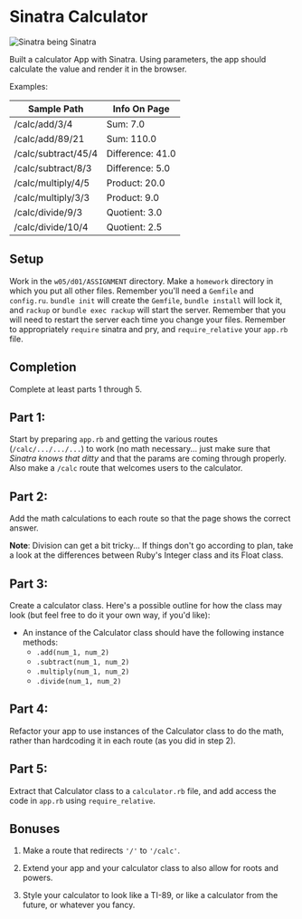 # Sinatra Calculator

![Sinatra being Sinatra](http://www.theperfectpleasure.com/wp-content/uploads/2011/11/Frank-Sinatra.jpg)

Built a calculator App with Sinatra. Using parameters, the app should calculate the value and render it in the browser.

Examples:

|  Sample Path        | Info On Page     |
| -----------         | ------------     |
| /calc/add/3/4       | Sum: 7.0         |
| /calc/add/89/21     | Sum: 110.0       |
| /calc/subtract/45/4 | Difference: 41.0 |
| /calc/subtract/8/3  | Difference: 5.0  |
| /calc/multiply/4/5  | Product: 20.0    |
| /calc/multiply/3/3  | Product: 9.0     |
| /calc/divide/9/3    | Quotient: 3.0    |
| /calc/divide/10/4   | Quotient: 2.5    |


## Setup

Work in the `w05/d01/ASSIGNMENT` directory. Make a `homework` directory in which you put all other files. Remember you'll need a `Gemfile` and `config.ru`. `bundle init` will create the `Gemfile`, `bundle install` will lock it, and `rackup` or `bundle exec rackup` will start the server. Remember that you will need to restart the server each time you change your files. Remember to appropriately `require` sinatra and pry, and `require_relative` your `app.rb` file.

## Completion

Complete at least parts 1 through 5.


## Part 1:

Start by preparing `app.rb` and getting the various routes (`/calc/.../.../...`) to work (no math necessary... just make sure that _Sinatra knows that ditty_ and that the params are coming through properly. Also make a `/calc` route that welcomes users to the calculator.

## Part 2:

Add the math calculations to each route so that the page shows the correct answer.

**Note**: Division can get a bit tricky... If things don't go according to plan, take a look at the differences between Ruby's Integer class and its Float class.

## Part 3:

Create a calculator class. Here's a possible outline for how the class may look (but feel free to do it your own way, if you'd like):
  * An instance of the Calculator class should have the following instance methods:
    * `.add(num_1, num_2)`
    * `.subtract(num_1, num_2)`
    * `.multiply(num_1, num_2)`
    * `.divide(num_1, num_2)`

## Part 4:

Refactor your app to use instances of the Calculator class to do the math, rather than hardcoding it in each route (as you did in step 2).

## Part 5:

Extract that Calculator class to a `calculator.rb` file, and add access the code in `app.rb` using `require_relative`.

## Bonuses

1. Make a route that redirects `'/'` to `'/calc'`.

2. Extend your app and your calculator class to also allow for roots and powers.

3. Style your calculator to look like a TI-89, or like a calculator from the future, or whatever you fancy.
